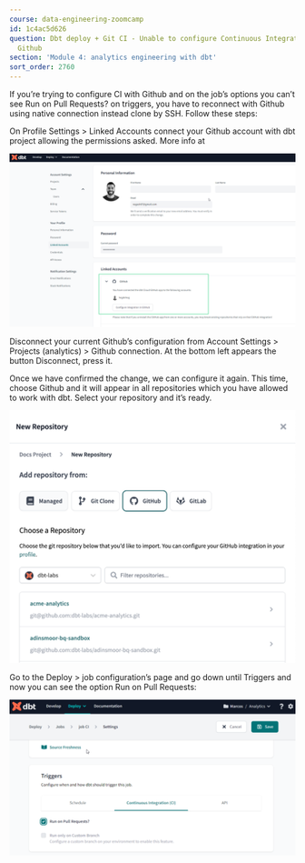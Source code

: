 ```yaml
---
course: data-engineering-zoomcamp
id: 1c4ac5d626
question: Dbt deploy + Git CI - Unable to configure Continuous Integration (CI) with
  Github
section: 'Module 4: analytics engineering with dbt'
sort_order: 2760
---
```


If you’re trying to configure CI with Github and on the job’s options you can’t see Run on Pull Requests? on triggers, you have to reconnect with Github using native connection instead clone by SSH. Follow these steps:

On Profile Settings > Linked Accounts connect your Github account with dbt project allowing the permissions asked. More info at

![Image](images/data-engineering-zoomcamp/image_7800f401.png)

Disconnect your current Github’s configuration from Account Settings > Projects (analytics) > Github connection. At the bottom left appears the button Disconnect, press it.

Once we have confirmed the change, we can configure it again. This time, choose Github and it will appear in all repositories which you have allowed to work with dbt. Select your repository and it’s ready.

![Image](images/data-engineering-zoomcamp/image_8efd4f76.png)

Go to the Deploy > job configuration’s page and go down until Triggers and now you can see the option Run on Pull Requests:

![Image](images/data-engineering-zoomcamp/image_4e68416b.png)

